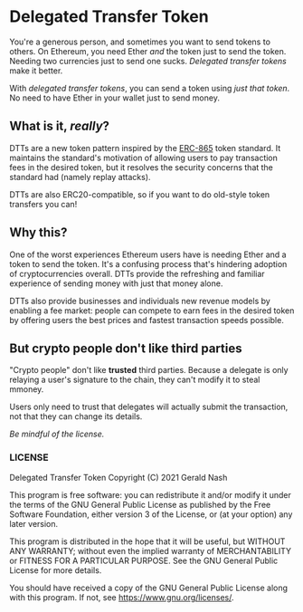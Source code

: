 # Delegated Transfer Token

You're a generous person, and sometimes you want to send tokens to others. On Ethereum, you need Ether _and_ the token just to send the token. Needing two currencies just to send one sucks. _Delegated transfer tokens_ make it better.

With _delegated transfer tokens_, you can send a token using _just that token_. No need to have Ether in your wallet just to send money.

## What is it, _really_?

DTTs are a new token pattern inspired by the [ERC-865](https://github.com/ethereum/EIPs/issues/865) token standard. It maintains the standard's motivation of allowing users to pay transaction fees in the desired token, but it resolves the security concerns that the standard had (namely replay attacks).

DTTs are also ERC20-compatible, so if you want to do old-style token transfers you can!

## Why this?

One of the worst experiences Ethereum users have is needing Ether and a token to send the token. It's a confusing process that's hindering adoption of cryptocurrencies overall. DTTs provide the refreshing and familiar experience of sending money with just that money alone.

DTTs also provide businesses and individuals new revenue models by enabling a fee market: people can compete to earn fees in the desired token by offering users the best prices and fastest transaction speeds possible.

## But crypto people don't like third parties

"Crypto people" don't like **trusted** third parties. Because a delegate is only relaying a user's signature to the chain, they can't modify it to steal mmoney.

Users only need to trust that delegates will actually submit the transaction, not that they can change its details.

_Be mindful of the license._

### LICENSE

Delegated Transfer Token
Copyright (C) 2021 Gerald Nash

This program is free software: you can redistribute it and/or modify it under the terms of the GNU General Public License as published by the Free Software Foundation, either version 3 of the License, or (at your option) any later version.

This program is distributed in the hope that it will be useful, but WITHOUT ANY WARRANTY; without even the implied warranty of MERCHANTABILITY or FITNESS FOR A PARTICULAR PURPOSE. See the GNU General Public License for more details.

You should have received a copy of the GNU General Public License along with this program. If not, see <https://www.gnu.org/licenses/>.

